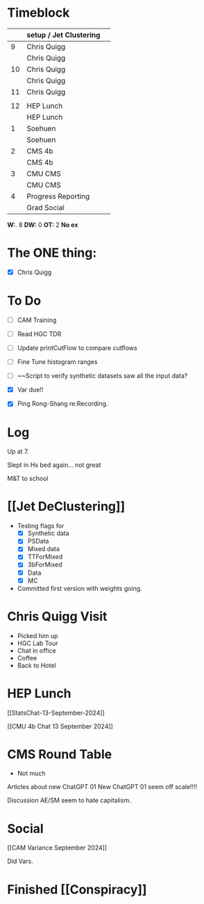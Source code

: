 # Timeblock

|     | setup / Jet Clustering |     |
| --- | ---------------------- | --- |
| 9   | Chris Quigg            |     |
|     | Chris Quigg            |     |
| 10  | Chris Quigg            |     |
|     | Chris Quigg            |     |
| 11  | Chris Quigg            |     |
|     |                        |     |
| 12  | HEP Lunch              |     |
|     | HEP Lunch              |     |
| 1   | Soehuen                |     |
|     | Soehuen                |     |
| 2   | CMS 4b                 |     |
|     | CMS 4b                 |     |
| 3   | CMU CMS                |     |
|     | CMU CMS                |     |
| 4   | Progress Reporting     |     |
|     | Grad Social            |     |

**W:**. 8 
**DW:** 0 
**OT:** 2 
**No ex**

# The ONE thing: 
- [x] Chris Quigg


# To Do
- [ ] CAM Training
- [ ] Read HGC TDR
- [ ] Update printCutFlow to compare cutflows
- [ ] Fine Tune histogram ranges
- [ ] ~~Script to verify synthetic datasets saw all the input data?
- [x] Var due!!
- [x] Ping Rong-Shang re:Recording. 


# Log

Up at 7. 

Slept in Hs bed again... not great

M&T to school

# [[Jet DeClustering]]
- Testing flags for 
	- [x] Synthetic data
	- [x] PSData
	- [x] Mixed data
	- [x] TTForMixed
	- [x] 3bForMixed
	- [x] Data
	- [x] MC
- Committed first version with weights going.

# Chris Quigg Visit
- Picked him up
- HGC Lab Tour
- Chat in office
- Coffee
- Back to Hotel

# HEP Lunch


[[StatsChat-13-September-2024]]


[[CMU 4b Chat 13 September 2024]]

# CMS Round Table
- Not much

Articles about new ChatGPT 01
New ChatGPT 01 seem off scale!!!!

Discussion AE/SM seem to hate capitalism.  

# Social


[[CAM Variance September 2024]]


Did Vars. 

# Finished [[Conspiracy]]



